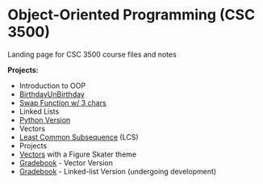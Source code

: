 # Object-Oriented Programming (CSC 3500)
Landing page for CSC 3500 course files and notes

**Projects:**  
* Introduction to OOP
 * [BirthdayUnBirthday](projects/birthday)
 * [Swap Function w/ 3 chars](projects/swap3x)
* Linked Lists
 * [Python Version](projects/linked-lists/linked_list.py)
* Vectors
 * [Least Common Subsequence](projects/lcs) (LCS)
* Projects
 * [Vectors](projects/skater) with a Figure Skater theme
 * [Gradebook](projects/gradebook) - Vector Version
 * [Gradebook](projects/linked-lists/gradebook.py) - Linked-list Version (undergoing development)
